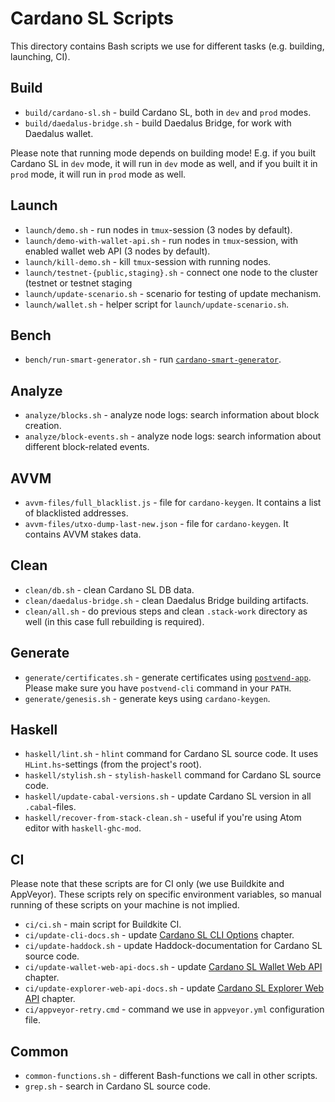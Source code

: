 # Cardano SL Scripts

This directory contains Bash scripts we use for different tasks (e.g. building, launching, CI).

## Build

* `build/cardano-sl.sh` - build Cardano SL, both in `dev` and `prod` modes.
* `build/daedalus-bridge.sh` - build Daedalus Bridge, for work with Daedalus wallet.

Please note that running mode depends on building mode! E.g. if you built Cardano SL in `dev`
mode, it will run in `dev` mode as well, and if you built it in `prod` mode, it will run in
`prod` mode as well.

## Launch

* `launch/demo.sh` - run nodes in `tmux`-session (3 nodes by default).
* `launch/demo-with-wallet-api.sh` - run nodes in `tmux`-session, with enabled wallet web API (3 nodes by default).
* `launch/kill-demo.sh` - kill `tmux`-session with running nodes.
* `launch/testnet-{public,staging}.sh` - connect one node to the cluster (testnet or testnet staging
* `launch/update-scenario.sh` - scenario for testing of update mechanism.
* `launch/wallet.sh` - helper script for `launch/update-scenario.sh`.

## Bench

* `bench/run-smart-generator.sh` - run [`cardano-smart-generator`](https://cardanodocs.com/technical/cli-options/#cardano-smart-generator).

## Analyze

* `analyze/blocks.sh` - analyze node logs: search information about block creation.
* `analyze/block-events.sh` - analyze node logs: search information about different block-related events.

## AVVM

* `avvm-files/full_blacklist.js` - file for `cardano-keygen`. It contains a list of blacklisted addresses.
* `avvm-files/utxo-dump-last-new.json` - file for `cardano-keygen`. It contains AVVM stakes data.

## Clean

* `clean/db.sh` - clean Cardano SL DB data.
* `clean/daedalus-bridge.sh` - clean Daedalus Bridge building artifacts.
* `clean/all.sh` - do previous steps and clean `.stack-work` directory as well (in this case full rebuilding is required).

## Generate

* `generate/certificates.sh` - generate certificates using [`postvend-app`](https://github.com/input-output-hk/postvend-app). Please make sure you have `postvend-cli` command in your `PATH`.
* `generate/genesis.sh` - generate keys using `cardano-keygen`.

## Haskell

* `haskell/lint.sh` - `hlint` command for Cardano SL source code. It uses `HLint.hs`-settings (from the project's root).
* `haskell/stylish.sh` - `stylish-haskell` command for Cardano SL source code.
* `haskell/update-cabal-versions.sh` - update Cardano SL version in all `.cabal`-files.
* `haskell/recover-from-stack-clean.sh` - useful if you're using Atom editor with `haskell-ghc-mod`.

## CI

Please note that these scripts are for CI only (we use Buildkite and AppVeyor). These scripts rely on specific environment variables, so manual running of these scripts on your machine is not implied.

* `ci/ci.sh` - main script for Buildkite CI.
* `ci/update-cli-docs.sh` - update [Cardano SL CLI Options](https://cardanodocs.com/technical/cli-options/) chapter.
* `ci/update-haddock.sh` - update Haddock-documentation for Cardano SL source code.
* `ci/update-wallet-web-api-docs.sh` - update [Cardano SL Wallet Web API](https://cardanodocs.com/technical/wallet/api/) chapter.
* `ci/update-explorer-web-api-docs.sh` - update [Cardano SL Explorer Web API](https://cardanodocs.com/technical/explorer/api/) chapter.
* `ci/appveyor-retry.cmd` - command we use in `appveyor.yml` configuration file.

## Common

* `common-functions.sh` - different Bash-functions we call in other scripts.
* `grep.sh` - search in Cardano SL source code.
